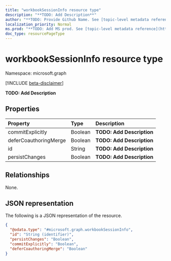 ```yaml
---
title: "workbookSessionInfo resource type"
description: "**TODO: Add Description**"
author: "**TODO: Provide Github Name. See [topic-level metadata reference](https://msgo.azurewebsites.net/add/document/guidelines/metadata.html#topic-level-metadata)**"
localization_priority: Normal
ms.prod: "**TODO: Add MS prod. See [topic-level metadata reference](https://msgo.azurewebsites.net/add/document/guidelines/metadata.html#topic-level-metadata)**"
doc_type: resourcePageType
---
```


# workbookSessionInfo resource type

Namespace: microsoft.graph

[!INCLUDE [beta-disclaimer](../../includes/beta-disclaimer.md)]

**TODO: Add Description**

## Properties
|Property|Type|Description|
|:---|:---|:---|
|commitExplicitly|Boolean|**TODO: Add Description**|
|deferCoauthoringMerge|Boolean|**TODO: Add Description**|
|id|String|**TODO: Add Description**|
|persistChanges|Boolean|**TODO: Add Description**|

## Relationships
None.

## JSON representation
The following is a JSON representation of the resource.
<!-- {
  "blockType": "resource",
  "@odata.type": "microsoft.graph.workbookSessionInfo"
}
-->
``` json
{
  "@odata.type": "#microsoft.graph.workbookSessionInfo",
  "id": "String (identifier)",
  "persistChanges": "Boolean",
  "commitExplicitly": "Boolean",
  "deferCoauthoringMerge": "Boolean"
}
```

